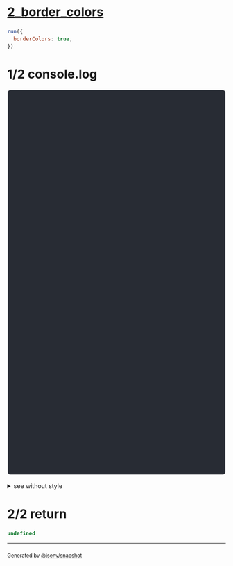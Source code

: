 # [2_border_colors](../../table_2_cells_same_row.test.mjs#L127)

```js
run({
  borderColors: true,
})
```

# 1/2 console.log

![img](console.log.svg)

<details>
  <summary>see without style</summary>

```console
--- right_and_left ---
 a ││ b 

--- top_right_and_bottom_left ---
───┐╷   
 a ││ b 
   ╵└───

--- bottom_right_and_top_left ---
   ╷┌───
 a ││ b 
───┘╵   

--- bottom_left_and_top_right ---
╷   ───┐
│ a  b │
└───   ╵

--- left_bottom_right_and_top_right ---
╷   ┌───┐
│ a │ b │
└───┘   ╵

--- top_right_bottom_right ---
───┐   ╷
 a │ b │
   └───┘

--- top_left_bottom_right ---
───┐   ╷
 a │ b │
   └───┘

--- all_but_bottom_all_but_top ---
┌───┐╷   ╷
│ a ││ b │
╵   ╵└───┘

--- all_but_right_all_but_left ---
┌──────┐
│ a  b │
└──────┘

--- all_but_right_all ---
┌───┬───┐
│ a │ b │
└───┴───┘

--- all_all_but_left ---
┌───┬───┐
│ a │ b │
└───┴───┘

--- all ---
┌───┐┌───┐
│ a ││ b │
└───┘└───┘

```

</details>


# 2/2 return

```js
undefined
```

---

<sub>
  Generated by <a href="https://github.com/jsenv/core/tree/main/packages/independent/snapshot">@jsenv/snapshot</a>
</sub>
